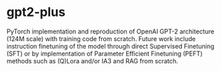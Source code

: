 # gpt2-plus
PyTorch implementation and reproduction of OpenAI GPT-2 architecture (124M scale) with training code from scratch. Future work include instruction finetuning of the model through direct Supervised Finetuning (SFT) or by implementation of Parameter Efficient Finetuning (PEFT) methods such as (Q)Lora and/or IA3 and RAG from scratch.
